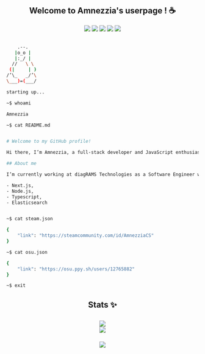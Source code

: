 <h2 align="center">Welcome to Amnezzia's userpage ! ☕</h2>

<div align="center">
    <img src="https://komarev.com/ghpvc/?username=amnezziaa&color=red">
    <img src="https://img.shields.io/badge/Code-TypeScript-informational?style=flat&logo=typescript&logoColor=white&color=3178C6">
    <img src="https://img.shields.io/badge/OS-Linux-informational?style=flat&logo=linux&logoColor=white&color=FCC624">
    <img src="https://img.shields.io/badge/Editor-VSCode-informational?style=flat&logo=visual-studio-code&logoColor=white&color=007ACC">
    <img src="https://img.shields.io/badge/Shell-Zsh-informational?style=flat&logo=gnu-bash&logoColor=white&color=4EAA25">
</div>

<br>

```sh
    .--.
   |o_o |
   |:_/ |
  //   \ \
 (|     | )
/’\_   _/’\
\___)=(___/

starting up...

~$ whoami

Amnezzia

~$ cat README.md


# Welcome to my GitHub profile!

Hi there, I’m Amnezzia, a full-stack developer and JavaScript enthusiast.

## About me

I’m currently working at diagRAMS Technologies as a Software Engineer where I specialize in technologies like:

- Next.js,
- Node.js,
- Typescript,
- Elasticsearch


~$ cat steam.json

{
    "link": "https://steamcommunity.com/id/AmnezziaCS"
}

~$ cat osu.json

{
    "link": "https://osu.ppy.sh/users/12765882"
}

~$ exit
```

<h2 align="center">Stats ✨<h2>

<div align="center">
    <img src="https://github-readme-stats.vercel.app/api/top-langs/?username=AmnezziaCS&layout=compact&theme=radical">
    <br>
    <img src="https://github-readme-stats.vercel.app/api?username=AmnezziaCS&show_icons=true&theme=radical">
</div>

<h3 align="center"><h3>

<div align="center">
    <a href="https://discord.com/users/354698514275500032">
        <img src="https://lanyard.cnrad.dev/api/354698514275500032?theme=dark&animated=true&hideDiscrim=true">
    </a>
</div>
